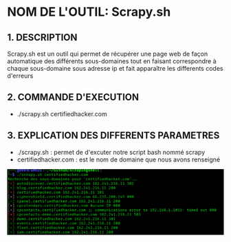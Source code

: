# NOM DE L'OUTIL: Scrapy.sh

## 1. DESCRIPTION
  Scrapy.sh est un outil qui permet de récupérer une page web de façon automatique
  des différents sous-domaines tout en faisant correspondre à chaque sous-domaine
  sous adresse ip et fait apparaître les differents codes d'erreurs

## 2. COMMANDE D'EXECUTION
 
  * ./scrapy.sh certifiedhacker.com

## 3.  EXPLICATION DES DIFFERENTS PARAMETRES 

 * ./scrapy.sh : permet de d'excuter notre script bash nommé scrapy
 * certifiedhacker.com : est le nom de domaine que nous avons renseigné

![image](https://github.com/Hegeldirkk/scrapingshell/blob/lisezmoi-ghoze/lisez-moi/scrapy.png)
